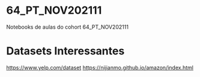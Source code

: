# 64_PT_NOV202111
Notebooks de aulas do cohort 64_PT_NOV202111

# Datasets Interessantes
https://www.yelp.com/dataset
https://nijianmo.github.io/amazon/index.html
